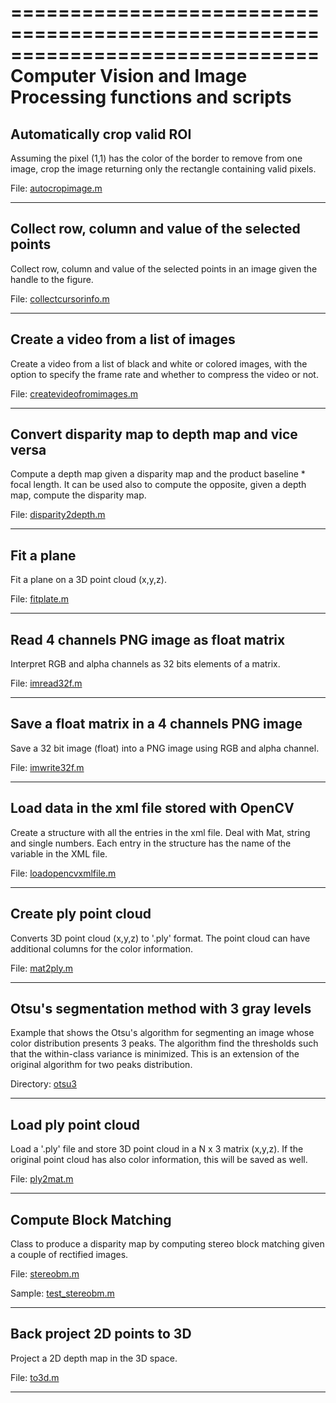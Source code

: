 ==============================================================================
Computer Vision and Image Processing functions and scripts
==============================================================================



Automatically crop valid ROI
--------------------------------------------------------------------------------

Assuming the pixel (1,1) has the color of the border to remove from one image, crop the image returning only the rectangle containing valid pixels.

File: [autocropimage.m](https://github.com/giuliomarin/cvip/blob/master/autocropimage.m)

--------------------------------------------------------------------------------

Collect row, column and value of the selected points
--------------------------------------------------------------------------------

Collect row, column and value of the selected points in an image given the handle to the figure.

File: [collectcursorinfo.m](https://github.com/giuliomarin/cvip/blob/master/collectcursorinfo.m)

--------------------------------------------------------------------------------

Create a video from a list of images
--------------------------------------------------------------------------------

Create a video from a list of black and white or colored images, with the option to specify the frame rate and whether to compress the video or not.

File: [createvideofromimages.m](https://github.com/giuliomarin/cvip/blob/master/createvideofromimages.m)

--------------------------------------------------------------------------------

Convert disparity map to depth map and vice versa
--------------------------------------------------------------------------------

Compute a depth map given a disparity map and the product baseline * focal length. It can be used also to compute the opposite, given a depth map, compute the disparity map.

File: [disparity2depth.m](https://github.com/giuliomarin/cvip/blob/master/disparity2depth.m)

--------------------------------------------------------------------------------

Fit a plane
--------------------------------------------------------------------------------

Fit a plane on a 3D point cloud (x,y,z).

File: [fitplate.m](https://github.com/giuliomarin/cvip/blob/master/fitplane.m)

--------------------------------------------------------------------------------

Read 4 channels PNG image as float matrix
--------------------------------------------------------------------------------

Interpret RGB and alpha channels as 32 bits elements of a matrix.

File: [imread32f.m](https://github.com/giuliomarin/cvip/blob/master/imread32f.m)

--------------------------------------------------------------------------------

Save a float matrix in a 4 channels PNG image
--------------------------------------------------------------------------------

Save a 32 bit image (float) into a PNG image using RGB and alpha channel.

File: [imwrite32f.m](https://github.com/giuliomarin/cvip/blob/master/imwrite32f.m)

--------------------------------------------------------------------------------

Load data in the xml file stored with OpenCV
--------------------------------------------------------------------------------
Create a structure with all the entries in the xml file. Deal with Mat, string and single numbers.
Each entry in the structure has the name of the variable in the XML file.

File: [loadopencvxmlfile.m](https://github.com/giuliomarin/cvip/tree/master/loadopencvxmlfile.m)

--------------------------------------------------------------------------------

Create ply point cloud
--------------------------------------------------------------------------------

Converts 3D point cloud (x,y,z) to '.ply' format. The point cloud can have additional columns for the color information.

File: [mat2ply.m](https://github.com/giuliomarin/cvip/blob/master/mat2ply.m)

--------------------------------------------------------------------------------

Otsu's segmentation method with 3 gray levels
--------------------------------------------------------------------------------
Example that shows the Otsu's algorithm for segmenting an image whose color distribution presents 3 peaks. The algorithm find the thresholds such that the within-class variance is minimized. This is an extension of the original algorithm for two peaks distribution.

Directory: [otsu3](https://github.com/giuliomarin/cvip/tree/master/otsu3)

--------------------------------------------------------------------------------

Load ply point cloud
--------------------------------------------------------------------------------

Load a '.ply' file and store 3D point cloud in a N x 3 matrix (x,y,z). If the original point cloud has also color information, this will be saved as well.

File: [ply2mat.m](https://github.com/giuliomarin/cvip/blob/master/ply2mat.m)

--------------------------------------------------------------------------------

Compute Block Matching
--------------------------------------------------------------------------------

Class to produce a disparity map by computing stereo block matching given a couple of rectified images.

File: [stereobm.m](https://github.com/giuliomarin/cvip/blob/master/stereobm.m)

Sample: [test_stereobm.m](https://github.com/giuliomarin/cvip/blob/master/samples/test_stereobm.m)

--------------------------------------------------------------------------------

Back project 2D points to 3D
--------------------------------------------------------------------------------

Project a 2D depth map in the 3D space.

File: [to3d.m](https://github.com/giuliomarin/cvip/blob/master/to3d.m)

--------------------------------------------------------------------------------
